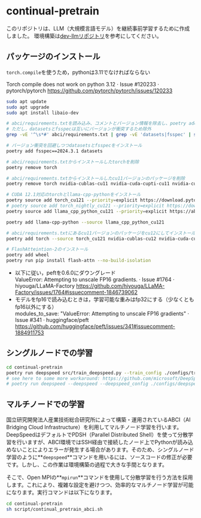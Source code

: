 # continual-pretrain

このリポジトリは、LLM（大規模言語モデル）を継続事前学習するために作成しました。 
環境構築は[dev-llmリポジトリ](https://github.com/oriki101/dev-llm)を参考にしてください。

## パッケージのインストール

`torch.compile`を使うため，pythonは3.11でなければならない

Torch compile does not work on python 3.12 · Issue #120233 · pytorch/pytorch
https://github.com/pytorch/pytorch/issues/120233

```bash
sudo apt update
sudo apt upgrade
sudo apt install libaio-dev
```

```bash
# abci/requirements.txtを読み込み、コメントとバージョン情報を除去し、poetry addを実行
# ただし，datasetsとfsspecは互いにバージョンが衝突するため除外
grep -vE '^\s*#' abci/requirements.txt | grep -vE 'datasets|fsspec' | sed 's/==.*//' | xargs -I {} poetry add {}

# バージョン衝突を回避しつつdatasetsとfsspecをインストール
poetry add fsspec==2024.3.1 datasets

# abci/requirements.txtからインストールしたtorchを削除
poetry remove torch

# abci/requirements.txtからインストールしたcu11バージョンのパッケージを削除
poetry remove torch nvidia-cublas-cu11 nvidia-cuda-cupti-cu11 nvidia-cuda-nvrtc-cu11 nvidia-cuda-runtime-cu11 nvidia-cudnn-cu11 nvidia-cufft-cu11 nvidia-curand-cu11 nvidia-cusolver-cu11 nvidia-cusparse-cu11 nvidia-nccl-cu11 nvidia-nvtx-cu11

# CUDA 12.1対応のtorchとllama-cpp-pythonをインストール
poetry source add torch_cu121 --priority=explicit https://download.pytorch.org/whl/cu121
# poetry source add torch_nightly_cu121 --priority=explicit https://download.pytorch.org/whl/nightly/cu121/
poetry source add llama_cpp_python_cu121 --priority=explicit https://abetlen.github.io/llama-cpp-python/whl/cu121

poetry add llama-cpp-python --source llama_cpp_python_cu121

# abci/requirements.txtにあるcu11バージョンのパッケージをcu12にしてインストール
poetry add torch --source torch_cu121 nvidia-cublas-cu12 nvidia-cuda-cupti-cu12 nvidia-cuda-nvrtc-cu12 nvidia-cuda-runtime-cu12 nvidia-cudnn-cu12 nvidia-cufft-cu12 nvidia-curand-cu12 nvidia-cusolver-cu12 nvidia-cusparse-cu12 nvidia-nccl-cu12 nvidia-nvtx-cu12

# FlashAtteintion-2のインストール
poetry add wheel
poetry run pip install flash-attn --no-build-isolation
```

- 以下に従い，peftを0.6.0にダウングレード  
  ValueError: Attempting to unscale FP16 gradients. · Issue #1764 · hiyouga/LLaMA-Factory
  https://github.com/hiyouga/LLaMA-Factory/issues/1764#issuecomment-1846739062
- モデルをfp16で読み込むときは，学習可能な重みはfp32にする（少なくともfp16以外にする）  
  modules_to_save: "ValueError: Attempting to unscale FP16 gradients" · Issue #341 · huggingface/peft
  https://github.com/huggingface/peft/issues/341#issuecomment-1884911753

## シングルノードでの学習

```bash
cd continual-pretrain
poetry run deepspeed src/train_deepspeed.py --train_config ./configs/train_configs/train_base.yaml
# see here to some more workaround: https://github.com/microsoft/DeepSpeed/issues/3961
# poetry run deepspeed --deepspeed --deepspeed_config ./configs/deepspeed/ds_config_zero2.json src/train_deepspeed.py --train_config ./configs/train_configs/train_base.yaml
```

## マルチノードでの学習

国立研究開発法人産業技術総合研究所によって構築・運用されているABCI（AI Bridging Cloud Infrastructure）を利用してマルチノード学習を行います。DeepSpeedはデフォルトでPDSH（Parallel Distributed Shell）を使って分散学習を行いますが、ABCI環境ではSSH経由で接続したノード上でPythonが読み込めないことによりエラーが発生する場合があります。そのため、シングルノード学習のように**`deepspeed`**コマンドを用いるには、ソースコードの修正が必要です。しかし、この作業は環境構築の過程で大きな手間となります。

そこで、Open MPIの**`mpirun`**コマンドを使用して分散学習を行う方法を採用します。これにより、複雑な設定を避けつつ、効率的なマルチノード学習が可能になります。実行コマンドは以下になります。

```bash
cd continual-pretrain
sh script/continual_pretrain_abci.sh
```
